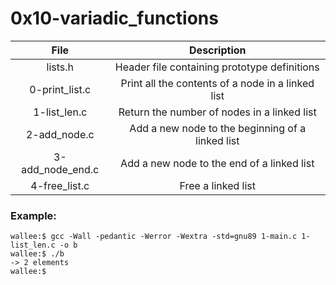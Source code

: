 # 0x10-variadic_functions


|                  File                                    |                     Description                     |
| :-----------------------------------------: |  :-----------------------------------------------:  |
|        lists.h 	   | Header file containing prototype definitions |
|        0-print_list.c    | Print all the contents of a node in a linked list|
|        1-list_len.c      | Return the number of nodes in a linked list |
|        2-add_node.c 	   | Add a new node to the beginning of a linked list |
|        3-add_node_end.c  | Add a new node to the end of a linked list |
|        4-free_list.c     | Free a linked list |

### Example:

```
wallee:$ gcc -Wall -pedantic -Werror -Wextra -std=gnu89 1-main.c 1-list_len.c -o b
wallee:$ ./b
-> 2 elements
wallee:$
```